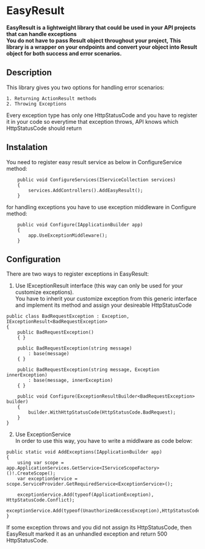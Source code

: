 # EasyResult

**EasyResult is a lightweight library that could be used in your API projects that can handle exceptions<br/>
You do not have to pass Result object throughout your project, This library is a wrapper on your endpoints
and convert your object into Result object for both success and error scenarios.**


## Description
This library gives you two options for handling error scenarios:

    1. Returning ActionResult methods
    2. Throwing Exceptions

Every exception type has only one HttpStatusCode and you have to register it in your code so everytime that exception throws, API knows which HttpStatusCode should return

## Instalation

You need to register easy result service as below in ConfigureService method:

```
    public void ConfigureServices(IServiceCollection services)
    {
        services.AddControllers().AddEasyResult();
    }
```

for handling exceptions you have to use exception middleware in Configure method:

```
    public void Configure(IApplicationBuilder app)
    {
        app.UseExceptionMiddleware();
    }
```

## Configuration

There are two ways to register exceptions in EasyResult:
  1. Use IExceptionResult interface (this way can only be used for your customize exceptions).<br/>
    You have to inherit your customize exception from this generic interface and implement its method and assign your desireable HttpStatusCode
  ```
  public class BadRequestException : Exception, IExceptionResult<BadRequestException>
  {
      public BadRequestException()
      { }

      public BadRequestException(string message)
          : base(message)
      { }

      public BadRequestException(string message, Exception innerException)
          : base(message, innerException)
      { }

      public void Configure(ExceptionResultBuilder<BadRequestException> builder)
      {
          builder.WithHttpStatusCode(HttpStatusCode.BadRequest);
      }
  }
  ```
  
  2. Use ExceptionService<br/>
     In order to use this way, you have to write a middlware as code below:
  
  ```
  public static void AddExceptions(IApplicationBuilder app)
  {
      using var scope = app.ApplicationServices.GetService<IServiceScopeFactory>()!.CreateScope();
      var exceptionService = scope.ServiceProvider.GetRequiredService<ExceptionService>();
      
      exceptionService.Add(typeof(ApplicationException), HttpStatusCode.Conflict);
      exceptionService.Add(typeof(UnauthorizedAccessException),HttpStatusCode.Unauthorized);
  }
  ```
  If some exception throws and you did not assign its HttpStatusCode, then EasyResult marked it as an unhandled exception and return 500 HttpStatusCode.
  
